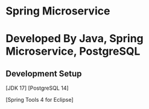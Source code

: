 # Spring Microservice

# Developed By Java, Spring Microservice, PostgreSQL

## Development Setup

[JDK 17]
[PostgreSQL 14]

[Spring Tools 4 for Eclipse]

